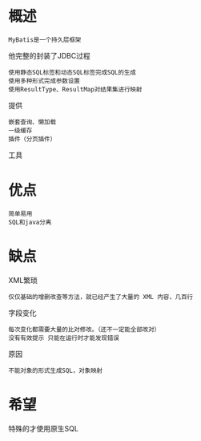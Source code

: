 

# 概述

	MyBatis是一个持久层框架

他完整的封装了JDBC过程

	使用静态SQL标签和动态SQL标签完成SQL的生成
	使用多种形式完成参数设置
	使用ResultType、ResultMap对结果集进行映射

提供

	嵌套查询、懒加载
	一级缓存
	插件（分页插件）
	
	
工具


# 优点

	简单易用
	SQL和java分离
	

# 缺点

XML繁琐

	仅仅基础的增删改查等方法，就已经产生了大量的 XML 内容，几百行

字段变化

	每次变化都需要大量的比对修改。（还不一定能全部改对）
	没有有效提示 只能在运行时才能发现错误

原因

	不能对象的形式生成SQL，对象映射


# 希望

特殊的才使用原生SQL



